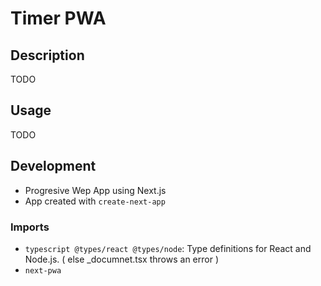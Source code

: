 # Timer PWA

## Description

TODO
## Usage

TODO
## Development
- Progresive Wep App using Next.js
- App created with `create-next-app`
### Imports

- `typescript @types/react @types/node`: Type definitions for React and Node.js. ( else _documnet.tsx throws an error )
- `next-pwa`